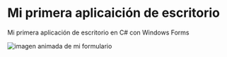 # Mi primera aplicaición de escritorio
Mi primera aplicación de escritorio en C# con Windows Forms

![imagen animada de mi formulario](https://github.com/mendozalz/Formulario/blob/master/WindForms_x.gif)
